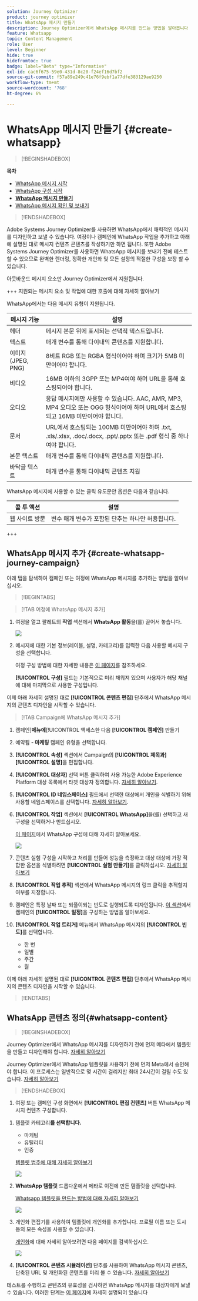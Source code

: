 ```yaml
---
solution: Journey Optimizer
product: journey optimizer
title: WhatsApp 메시지 만들기
description: Journey Optimizer에서 WhatsApp 메시지를 만드는 방법을 알아봅니다
feature: Whatsapp
topic: Content Management
role: User
level: Beginner
hide: true
hidefromtoc: true
badge: label="Beta" type="Informative"
exl-id: cac6f675-59e0-431d-8c20-f24ef16d7bf2
source-git-commit: f57a89e249c41e76f9ebf1a77dfe383129ae9250
workflow-type: tm+mt
source-wordcount: '768'
ht-degree: 6%

---
```


# WhatsApp 메시지 만들기 {#create-whatsapp}

>[!BEGINSHADEBOX]

**목차**

* [WhatsApp 메시지 시작](get-started-whatsapp.md)
* [WhatsApp 구성 시작](whatsapp-configuration.md)
* **[WhatsApp 메시지 만들기](create-whatsapp.md)**
* [WhatsApp 메시지 확인 및 보내기](send-whatsapp.md)

>[!ENDSHADEBOX]

Adobe Systems Journey Optimizer를 사용하면 WhatsApp에서 매력적인 메시지를 디자인하고 보낼 수 있습니다. 여정이나 캠페인에 WhatsApp 작업을 추가하고 아래에 설명된 대로 메시지 컨텐츠 콘텐츠를 작성하기만 하면 됩니다. 또한 Adobe Systems Journey Optimizer를 사용하면 WhatsApp 메시지를 보내기 전에 테스트 할 수 있으므로 완벽한 렌더링, 정확한 개인화 및 모든 설정의 적절한 구성을 보장 할 수 있습니다.

아웃바운드 메시지 요소만 Journey Optimizer에서 지원됩니다.

+++ 지원되는 메시지 요소 및 작업에 대한 호출에 대해 자세히 알아보기

WhatsApp에서는 다음 메시지 유형이 지원됩니다.

| 메시지 기능 | 설명 |
|-|-|
| 헤더 | 메시지 본문 위에 표시되는 선택적 텍스트입니다. |
| 텍스트 | 매개 변수를 통해 다이내믹 콘텐츠를 지원합니다. |
| 이미지(JPEG, PNG) | 8비트 RGB 또는 RGBA 형식이어야 하며 크기가 5MB 미만이어야 합니다. |
| 비디오 | 16MB 이하의 3GPP 또는 MP4여야 하며 URL을 통해 호스팅되어야 합니다. |
| 오디오 | 응답 메시지에만 사용할 수 있습니다. AAC, AMR, MP3, MP4 오디오 또는 OGG 형식이어야 하며 URL에서 호스팅되고 16MB 미만이어야 합니다. |
| 문서 | URL에서 호스팅되는 100MB 미만이어야 하며 .txt, .xls/.xlsx, .doc/.docx, .ppt/.pptx 또는 .pdf 형식 중 하나여야 합니다. |
| 본문 텍스트 | 매개 변수를 통해 다이내믹 콘텐츠를 지원합니다. |
| 바닥글 텍스트 | 매개 변수를 통해 다이내믹 콘텐츠 지원 |

WhatsApp 메시지에 사용할 수 있는 클릭 유도문안 옵션은 다음과 같습니다.

| 콜 투 액션 | 설명 |
|-|-|
| 웹 사이트 방문 | 변수 매개 변수가 포함된 단추는 하나만 허용됩니다. |


+++

## WhatsApp 메시지 추가 {#create-whatsapp-journey-campaign}

아래 탭을 탐색하여 캠페인 또는 여정에 WhatsApp 메시지를 추가하는 방법을 알아보십시오.

>[!BEGINTABS]

>[!TAB 여정에 WhatsApp 메시지 추가]

1. 여정을 열고 팔레트의 **작업** 섹션에서 **WhatsApp 활동**&#x200B;을(를) 끌어서 놓습니다.

   ![](assets/whatsapp-create-jo.png)

1. 메시지에 대한 기본 정보(레이블, 설명, 카테고리)를 입력한 다음 사용할 메시지 구성을 선택합니다.

   여정 구성 방법에 대한 자세한 내용은 [이 페이지](../building-journeys/journey-gs.md)를 참조하세요.

   **[!UICONTROL 구성]** 필드는 기본적으로 미리 채워져 있으며 사용자가 해당 채널에 대해 마지막으로 사용한 구성입니다.

이제 아래 자세히 설명된 대로 **[!UICONTROL 콘텐츠 편집]** 단추에서 WhatsApp 메시지의 콘텐츠 디자인을 시작할 수 있습니다.

>[!TAB Campaign에 WhatsApp 메시지 추가]

1. 캠페인&#x200B;]**메뉴에**[!UICONTROL &#x200B;액세스한 다음 **[!UICONTROL 캠페인]** 만들기

1. 예약됨 **- 마케팅** 캠페인 유형을 선택합니다.

1. **[!UICONTROL 속성]** 섹션에서 Campaign의 **[!UICONTROL 제목과]** **[!UICONTROL 설명]**&#x200B;을 편집합니다.

1. **[!UICONTROL 대상자]** 선택 버튼 클릭하여 사용 가능한 Adobe Experience Platform 대상 목록에서 타겟 대상자 정의합니다. [자세히 알아보기](../audience/about-audiences.md).

1. **[!UICONTROL ID 네임스페이스]** 필드에서 선택한 대상에서 개인을 식별하기 위해 사용할 네임스페이스를 선택합니다. [자세히 알아보기](../event/about-creating.md#select-the-namespace).

1. **[!UICONTROL 작업]** 섹션에서 **[!UICONTROL WhatsApp]**&#x200B;을(를) 선택하고 새 구성을 선택하거나 만드십시오.

   [이 페이지](whatsapp-configuration.md)에서 WhatsApp 구성에 대해 자세히 알아보세요.

   ![](assets/whatsapp-campaign-1.png)

1. 콘텐츠 실험 구성을 시작하고 처리를 만들어 성능을 측정하고 대상 대상에 가장 적합한 옵션을 식별하려면 **[!UICONTROL 실험 만들기]**&#x200B;를 클릭하십시오. [자세히 알아보기](../content-management/content-experiment.md)

1. **[!UICONTROL 작업 추적]** 섹션에서 WhatsApp 메시지의 링크 클릭을 추적할지 여부를 지정합니다.

1. 캠페인은 특정 날짜 또는 되풀이되는 빈도로 실행되도록 디자인됩니다. [이 섹션](../campaigns/create-campaign.md#schedule)에서 캠페인의 **[!UICONTROL 일정]**&#x200B;을 구성하는 방법을 알아보세요.

1. **[!UICONTROL 작업 트리거]** 메뉴에서 WhatsApp 메시지의 **[!UICONTROL 빈도]**&#x200B;를 선택합니다.

   * 한 번
   * 일별
   * 주간
   * 월

이제 아래 자세히 설명된 대로 **[!UICONTROL 콘텐츠 편집]** 단추에서 WhatsApp 메시지의 콘텐츠 디자인을 시작할 수 있습니다.

>[!ENDTABS]

## WhatsApp 콘텐츠 정의{#whatsapp-content}

>[!BEGINSHADEBOX]

Journey Optimizer에서 WhatsApp 메시지를 디자인하기 전에 먼저 메타에서 템플릿을 만들고 디자인해야 합니다. [자세히 알아보기](https://www.facebook.com/business/help/2055875911147364?id=2129163877102343)

Journey Optimizer에서 WhatsApp 템플릿을 사용하기 전에 먼저 Meta에서 승인해야 합니다. 이 프로세스는 일반적으로 몇 시간이 걸리지만 최대 24시간이 걸릴 수도 있습니다. [자세히 알아보기](https://developers.facebook.com/docs/whatsapp/message-templates/guidelines/#approval-process)

>[!ENDSHADEBOX]

1. 여정 또는 캠페인 구성 화면에서 **[!UICONTROL 편집 컨텐츠]** 버튼 WhatsApp 메시지 컨텐츠 구성합니다.

<!--
1. Select **[!UICONTROL Template message]**.
-->

1. 템플릿 카테고리&#x200B;**를 선택합니다.**

   * 마케팅
   * 유틸리티
   * 인증

   [템플릿 범주에 대해 자세히 알아보기](https://developers.facebook.com/docs/whatsapp/updates-to-pricing/new-template-guidelines/#template-category-guidelines)

   ![](assets/whatsapp-design-1.png)

1. **WhatsApp 템플릿** 드롭다운에서 메타로 이전에 만든 템플릿을 선택합니다.

   [Whatsapp 템플릿을 만드는 방법에 대해 자세히 알아보기](https://www.facebook.com/business/help/2055875911147364?id=2129163877102343)

   ![](assets/whatsapp-design-2.png)

1. 개인화 편집기를 사용하여 템플릿에 개인화를 추가합니다. 프로필 이름 또는 도시 등의 모든 속성을 사용할 수 있습니다.

   [개인화](../personalization/personalize.md)에 대해 자세히 알아보려면 다음 페이지를 검색하십시오.

   ![](assets/whatsapp-design-3.png)

1. **[!UICONTROL 콘텐츠 시뮬레이션]** 단추를 사용하여 WhatsApp 메시지 콘텐츠, 단축된 URL 및 개인화된 콘텐츠를 미리 볼 수 있습니다. [자세히 알아보기](send-whatsapp.md)

테스트를 수행하고 콘텐츠의 유효성을 검사하면 WhatsApp 메시지를 대상자에게 보낼 수 있습니다. 이러한 단계는 [이 페이지](send-whatsapp.md)에 자세히 설명되어 있습니다


<!--
* **[!UICONTROL Template message]**: Predefined message imported from Meta into Journey Optimizer. These are intended for sending notifications, alerts, or updates to your customers.

* **[!UICONTROL Response message]**: Message created in Journey Optimizer and sent in reply to customer queries or interactions.

>[!BEGINTABS]

>[!TAB Template message]

1. From the journey or campaign configuration screen, click the **[!UICONTROL Edit content]** button to configure the WhatsApp message content.

1. Select **[!UICONTROL Template message]**.

1. Choose your Template category. [Learn more](https://developers.facebook.com/docs/WhatsApp/updates-to-pricing/new-template-guidelines/)

1. From the **WhatsApp template** drop-down, select your previously created template designed in Meta.

1. Use the personalization editor to define content, add personalization and dynamic content. You can use any attribute, such as the profile name or city for example. You can also define conditional rules. Browse to the following pages to learn more about [personalization](../personalization/personalize.md) and [dynamic content](../personalization/get-started-dynamic-content.md) in the personalization editor.

1. Use the **[!UICONTROL Simulate content]** button to preview your WhatsApp message content, shortened URLs, and personalized content. [Learn more](send-whatsapp.md)

Once you have performed your tests and validated the content, you can send your WhatsApp message to your audience. These steps are detailed on [this page](send-whatsapp.md)

>[!TAB Response message]

1. From the journey or campaign configuration screen, click the **[!UICONTROL Edit content]** button to configure the WhatsApp message content.

1. Select **[!UICONTROL Response message]**.

1. Enter your text in the **[!UICONTROL Body]** field.

1. Use the personalization editor to define content, add personalization and dynamic content. You can use any attribute, such as the profile name or city for example. You can also define conditional rules. Browse to the following pages to learn more about [personalization](../personalization/personalize.md) and [dynamic content](../personalization/get-started-dynamic-content.md) in the personalization editor.

1. Use the **[!UICONTROL Simulate content]** button to preview your WhatsApp message content, shortened URLs, and personalized content. [Learn more](send-whatsapp.md)

Once you have performed your tests and validated the content, you can send your WhatsApp message to your audience. These steps are detailed on [this page](send-whatsapp.md)

>[!ENDTABS]
-->
